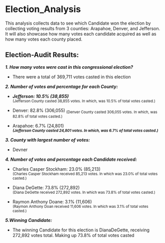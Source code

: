 # Election_Analysis
This analysis collects data to see which Candidate won the election by collecting voting results from 3 counties: Arapahoe, Denver, and Jefferson. It will also showcase how many votes each candidate acquired as well as how many votes each county placed. 
## Election-Audit Results:
***1. How many votes were cast in this congressional election?***
- There were a total of 369,711 votes casted in this election

***2. Number of votes and percentage for each County:***
  - ***Jefferson: 10.5% (38,855)***  
   <sub>(Jefferson County casted 38,855 votes. In which, was 10.5% of total votes casted.)</sub>

  - Denver: 82.8% (306,055) 
   <sub>(Denver County casted 306,055 votes. In which, was 82.8% of total votes casted.)</sub>

  - Arapahoe: 6.7% (24,801)  
   ***<sub>(Jefferson County casted 24,801 votes. In which, was 6.7% of total votes casted.)</sub>***

***3. County with largest number of votes:***
  - Devner

***4. Number of votes and percentage each Candidate received:***
  - Charles Casper Stockham: 23.0% (85,213)  
  <sub>(Charles Casper Stockham received 85,213 votes. In which was 23.0% of total votes casted.)</sub>

  - Diana DeGette: 73.8% (272,892)  
  <sub>(Diana DeGette received 272,892 votes. In which was 73.8% of total votes casted.)</sub>
 
 - Raymon Anthony Doane: 3.1% (11,606)  
  <sub>(Raymon Anthony Doan received 11,606 votes. In which was 3.1% of total votes casted.)</sub>

***5.Winning Candidate:***
  - The winning Candidate for this election is DianaDeGette, receiving 272,892 votes total. Making up 73.8% of total votes casted

